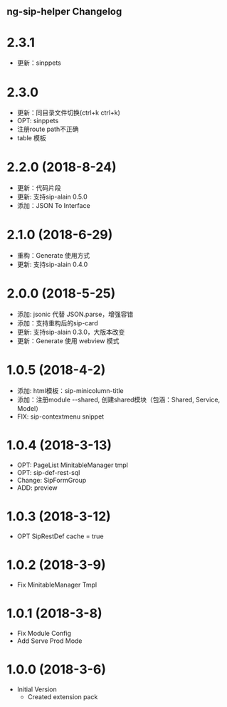 ## ng-sip-helper Changelog

# 2.3.1

* 更新：sinppets

# 2.3.0

* 更新：同目录文件切换(ctrl+k ctrl+k)
* OPT: sinppets
* 注册route path不正确
* table 模板

# 2.2.0 (2018-8-24)

* 更新：代码片段
* 更新: 支持sip-alain 0.5.0
* 添加：JSON To Interface

# 2.1.0 (2018-6-29)

* 重构：Generate 使用方式
* 更新: 支持sip-alain 0.4.0

# 2.0.0 (2018-5-25)

* 添加: jsonic 代替 JSON.parse，增强容错
* 添加：支持重构后的sip-card
* 更新: 支持sip-alain 0.3.0，大版本改变
* 更新：Generate 使用 webview 模式

# 1.0.5 (2018-4-2)

* 添加: html模板：sip-minicolumn-title
* 添加：注册module --shared, 创建shared模块（包涵：Shared, Service, Model）
* FIX: sip-contextmenu snippet

# 1.0.4 (2018-3-13)

* OPT: PageList MinitableManager tmpl
* OPT: sip-def-rest-sql
* Change: SipFormGroup
* ADD: preview

# 1.0.3 (2018-3-12)

* OPT SipRestDef cache = true

# 1.0.2 (2018-3-9)

* Fix MinitableManager Tmpl

# 1.0.1 (2018-3-8)

* Fix Module Config
* Add Serve Prod Mode

# 1.0.0 (2018-3-6)

* Initial Version
  * Created extension pack
